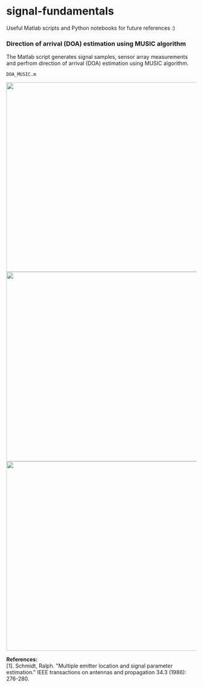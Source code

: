 # signal-fundamentals
Useful Matlab scripts and Python notebooks for future references :)


### Direction of arrival (DOA) estimation using MUSIC algorithm 
The Matlab script generates signal samples, sensor array measurements and perfrom direction of arrival (DOA) estimation using MUSIC algorithm. 
```
DOA_MUSIC.m
```
<p align="center">
<img src="plots/signal.bmp" width="700" height="500"> 
<img src="plots/measurements.bmp" width="700" height="500"> 
<img src="plots/doa.bmp" width="700" height="500"> 
</p>

**References:**  
[1]. Schmidt, Ralph. "Multiple emitter location and signal parameter estimation." IEEE transactions on antennas and propagation 34.3 (1986): 276-280.

